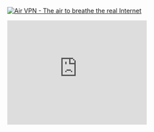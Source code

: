 <a href="https://airvpn.org/?referred_by=677993" title="Air VPN - The air to breathe the real Internet"><img src="https://airvpn.org/images/promotional/banner_300x300.gif" alt="Air VPN - The air to breathe the real Internet"></a>
<iframe src="https://snowflake.torproject.org/embed.html" width="320" height="240" frameborder="0" scrolling="no"></iframe>
<!--
**hessink/hessink** is a ✨ _special_ ✨ repository because its `README.md` (this file) appears on your GitHub profile.

Here are some ideas to get you started:

- 🔭 I’m currently working on ...
- 🌱 I’m currently learning ...
- 👯 I’m looking to collaborate on ...
- 🤔 I’m looking for help with ...
- 💬 Ask me about ...
- 📫 How to reach me: ...
- 😄 Pronouns: ...
- ⚡ Fun fact: ...
-->

